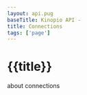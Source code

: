 ```yaml
---
layout: api.pug
baseTitle: Kinopio API -
title: Connections
tags: ['page']
---
```


# {{title}}

about connections